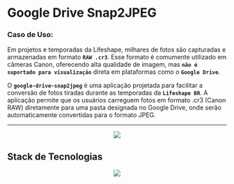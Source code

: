 # Google Drive Snap2JPEG
### Caso de Uso:
Em projetos e temporadas da Lifeshape, milhares de fotos são capturadas e armazenadas em formato **`RAW .cr3`**. 
Esse formato é comumente utilizado em câmeras Canon, oferecendo alta qualidade de imagem, mas **`não é suportado para visualização`** direta em plataformas como o **`Google Drive`**.

O **`google-drive-snap2jpeg`** é uma aplicação projetada para facilitar a conversão de fotos tiradas durante as temporadas da **`Lifeshape BR`**. 
A aplicação permite que os usuários carreguem fotos em formato .cr3 (Canon RAW) diretamente para uma pasta designada no Google Drive, onde serão automaticamente convertidas para o formato JPEG.
<hr>
<p align="center">
  <img src="https://github.com/user-attachments/assets/a7d09552-eb4e-4a6b-a3e6-a804a4a10632">
</p>

## Stack de Tecnologias
<p align="center">
    <img src="https://www.aikonbox.com.br/icons?i=typescript,nodejs,expressjs&t=70" />
</p>
